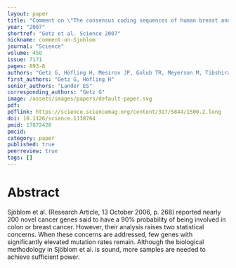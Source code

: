 ```yaml
---
layout: paper
title: "Comment on \"The consensus coding sequences of human breast and colorectal cancers\""
year: "2007"
shortref: "Getz et al. Science 2007"
nickname: comment-on-Sjoblom
journal: "Science"
volume: 450
issue: 7171
pages: 893-8
authors: "Getz G, Höfling H, Mesirov JP, Golub TR, Meyerson M, Tibshirani R, Lander ES"
first_authors: "Getz G, Höfling H"
senior_authors: "Lander ES"
corresponding_authors: "Getz G"
image: /assets/images/papers/default-paper.svg
pdf:
pdflink: https://science.sciencemag.org/content/317/5844/1500.2.long
doi: 10.1126/science.1138764
pmid: 17872428
pmcid:
category: paper
published: true
peerreview: true
tags: []
---
```


# Abstract

Sjöblom et al. (Research Article, 13 October 2006, p. 268) reported nearly 200 novel cancer genes said to have a 90% probability of being involved in colon or breast cancer. However, their analysis raises two statistical concerns. When these concerns are addressed, few genes with significantly elevated mutation rates remain. Although the biological methodology in Sjöblom et al. is sound, more samples are needed to achieve sufficient power.
